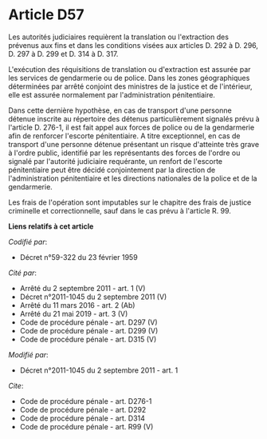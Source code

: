 # Article D57

Les autorités judiciaires requièrent la translation ou l'extraction des prévenus aux fins et dans les conditions visées aux
articles D. 292 à D. 296, D. 297 à D. 299 et D. 314 à D. 317. 

L'exécution des réquisitions de translation ou d'extraction est assurée par les services de gendarmerie ou de police. Dans
les zones géographiques déterminées par arrêté conjoint des ministres de la justice et de l'intérieur, elle est assurée
normalement par l'administration pénitentiaire. 

Dans cette dernière hypothèse, en cas de transport d'une personne détenue inscrite au répertoire des détenus particulièrement
signalés prévu à l'article D. 276-1, il est fait appel aux forces de police ou de la gendarmerie afin de renforcer l'escorte
pénitentiaire. A titre exceptionnel, en cas de transport d'une personne détenue présentant un risque d'atteinte très grave à
l'ordre public, identifié par les représentants des forces de l'ordre ou signalé par l'autorité judiciaire requérante, un
renfort de l'escorte pénitentiaire peut être décidé conjointement par la direction de l'administration pénitentiaire et les
directions nationales de la police et de la gendarmerie. 

Les frais de l'opération sont imputables sur le chapitre des frais de justice criminelle et correctionnelle, sauf dans le cas
prévu à l'article R. 99.

**Liens relatifs à cet article**

_Codifié par_:

  - Décret n°59-322 du 23 février 1959

_Cité par_:

  - Arrêté du 2 septembre 2011 - art. 1 (V)
  - Décret n°2011-1045 du 2 septembre 2011 (V)
  - Arrêté du 11 mars 2016 - art. 2 (Ab)
  - Arrêté du 21 mai 2019 - art. 3 (V)
  - Code de procédure pénale - art. D297 (V)
  - Code de procédure pénale - art. D299 (V)
  - Code de procédure pénale - art. D315 (V)

_Modifié par_:

  - Décret n°2011-1045 du 2 septembre 2011 - art. 1

_Cite_:

  - Code de procédure pénale - art. D276-1
  - Code de procédure pénale - art. D292
  - Code de procédure pénale - art. D314
  - Code de procédure pénale - art. R99 (V)
